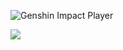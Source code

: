 ![Genshin Impact Player](https://genshin-card.getloli.com/rand/164720095.png)

![](https://komarev.com/ghpvc/?username=pimingxin&color=orange)
